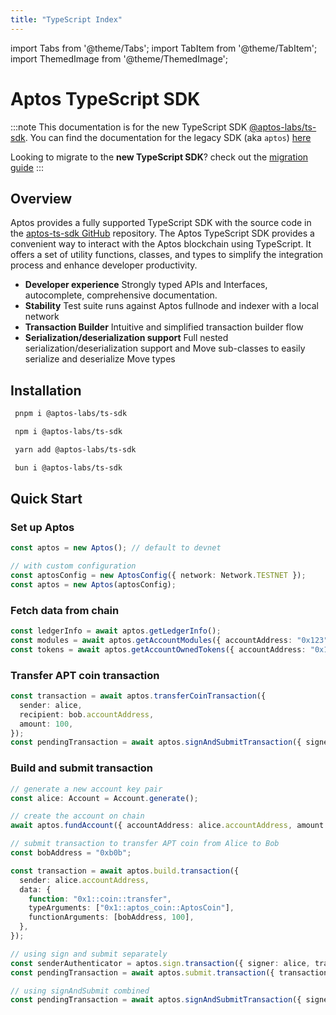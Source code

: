 ```yaml
---
title: "TypeScript Index"
---
```


import Tabs from '@theme/Tabs';
import TabItem from '@theme/TabItem';
import ThemedImage from '@theme/ThemedImage';

# Aptos TypeScript SDK

<!---
TODO remove soon - after 12/18/2023
-->

:::note
This documentation is for the new TypeScript SDK [@aptos-labs/ts-sdk](https://github.com/aptos-labs/aptos-ts-sdk). You can find the documentation for the legacy SDK (aka `aptos`) [here](../ts-sdk/index.md)

Looking to migrate to the **new TypeScript SDK**? check out the [migration guide](./migration-guide.md)
:::

## Overview

Aptos provides a fully supported TypeScript SDK with the source code in the [aptos-ts-sdk GitHub](https://github.com/aptos-labs/aptos-ts-sdk) repository.
The Aptos TypeScript SDK provides a convenient way to interact with the Aptos blockchain using TypeScript. It offers a set of utility functions, classes, and types to simplify the integration process and enhance developer productivity.

- **Developer experience** Strongly typed APIs and Interfaces, autocomplete, comprehensive documentation.
- **Stability** Test suite runs against Aptos fullnode and indexer with a local network
- **Transaction Builder** Intuitive and simplified transaction builder flow
- **Serialization/deserialization support** Full nested serialization/deserialization support and Move sub-classes to easily serialize and deserialize Move types

## Installation

<Tabs groupId="install-sdk">
  <TabItem value="pnpm" label="pnpm">

```bash
 pnpm i @aptos-labs/ts-sdk
```

  </TabItem>
  <TabItem value="npm" label="npm">

```bash
 npm i @aptos-labs/ts-sdk
```

  </TabItem>
  <TabItem value="yarn" label="yarn">

```bash
 yarn add @aptos-labs/ts-sdk
```

  </TabItem>
    <TabItem value="bun" label="bun">

```bash
 bun i @aptos-labs/ts-sdk
```

  </TabItem>
</Tabs>

## Quick Start

### Set up Aptos

```ts
const aptos = new Aptos(); // default to devnet

// with custom configuration
const aptosConfig = new AptosConfig({ network: Network.TESTNET });
const aptos = new Aptos(aptosConfig);
```

### Fetch data from chain

```ts
const ledgerInfo = await aptos.getLedgerInfo();
const modules = await aptos.getAccountModules({ accountAddress: "0x123" });
const tokens = await aptos.getAccountOwnedTokens({ accountAddress: "0x123" });
```

### Transfer APT coin transaction

```ts
const transaction = await aptos.transferCoinTransaction({
  sender: alice,
  recipient: bob.accountAddress,
  amount: 100,
});
const pendingTransaction = await aptos.signAndSubmitTransaction({ signer: alice, transaction });
```

### Build and submit transaction

```ts
// generate a new account key pair
const alice: Account = Account.generate();

// create the account on chain
await aptos.fundAccount({ accountAddress: alice.accountAddress, amount: 1000 });

// submit transaction to transfer APT coin from Alice to Bob
const bobAddress = "0xb0b";

const transaction = await aptos.build.transaction({
  sender: alice.accountAddress,
  data: {
    function: "0x1::coin::transfer",
    typeArguments: ["0x1::aptos_coin::AptosCoin"],
    functionArguments: [bobAddress, 100],
  },
});

// using sign and submit separately
const senderAuthenticator = aptos.sign.transaction({ signer: alice, transaction });
const pendingTransaction = await aptos.submit.transaction({ transaction, senderAuthenticator });

// using signAndSubmit combined
const pendingTransaction = await aptos.signAndSubmitTransaction({ signer: alice, transaction });
```

